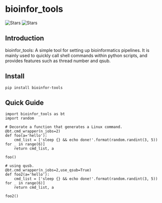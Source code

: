 # bioinfor_tools

![Stars](https://static.pepy.tech/personalized-badge/bioinfor-tools?period=total&units=international_system&left_color=grey&right_color=blue&left_text=Downloads)
![Stars](https://img.shields.io/pypi/v/bioinfor-tools.svg)
## Introduction
bioinfor_tools: A simple tool for setting up bioinformatics pipelines. It is mainly used to quickly call shell commands within python scripts, and provides features such as thread number and qsub.
## Install
```angular2html
pip install bioinfor-tools
```

## Quick Guide
```angular2html
import bioinfor_tools as bt
import random

# Decorate a function that generates a Linux command.
@bt.cmd_wrapper(n_jobs=2)
def foo(a='hello'):
    cmd_list = ['sleep {} && echo done!'.format(random.randint(3, 5)) for _ in range(6)]
    return cmd_list, a

foo()

# using qusb.
@bt.cmd_wrapper(n_jobs=2,use_qsub=True)
def foo2(a='hello'):
    cmd_list = ['sleep {} && echo done!'.format(random.randint(3, 5)) for _ in range(6)]
    return cmd_list, a

foo2()
```